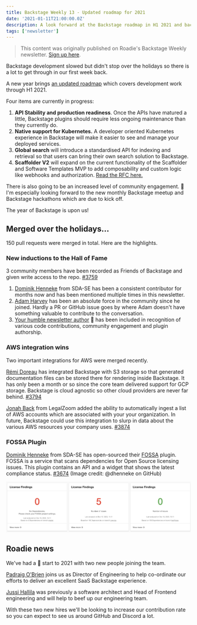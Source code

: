 ```yaml
---
title: Backstage Weekly 13 - Updated roadmap for 2021
date: '2021-01-11T21:00:00.0Z'
description: A look forward at the Backstage roadmap in H1 2021 and backwards to the merges that happened in December.
tags: ['newsletter']
---
```


> This content was originally published on Roadie's Backstage Weekly newsletter. [Sign up here](/backstage-weekly/).

Backstage development slowed but didn't stop over the holidays so there is a lot to get through in our first week back.

A new year brings [an updated roadmap](https://backstage.io/docs/overview/roadmap) which covers development work through H1 2021.

Four items are currently in progress:

1. **API Stability and production readiness**. Once the APIs have matured a little, Backstage plugins should require less ongoing maintenance than they currently do.
2. **Native support for Kubernetes.** A developer oriented Kubernetes experience in Backstage will make it easier to see and manage your deployed services.
3. **Global search** will introduce a standardised API for indexing and retrieval so that users can bring their own search solution to Backstage.
4. **Scaffolder V2** will expand on the current functionality of the Scaffolder and Software Templates MVP to add composability and custom logic like webhooks and authorization. [Read the RFC here.](https://github.com/backstage/backstage/issues/2771)

There is also going to be an increased level of community engagement. 🤗 I'm especially looking forward to the new monthly Backstage meetup and Backstage hackathons which are due to kick off.

The year of Backstage is upon us!

## Merged over the holidays...

150 pull requests were merged in total. Here are the highlights.

### New inductions to the Hall of Fame

3 community members have been recorded as Friends of Backstage and given write access to the repo. [#3759](https://github.com/backstage/backstage/pull/3759)

1. [Dominik Henneke](https://github.com/dhenneke) from SDA-SE has been a consistent contributor for months now and has been mentioned multiple times in this newsletter.
2. [Adam Harvey](https://github.com/adamdmharvey) has been an absolute force in the community since he joined. Hardly a PR or GitHub issue goes by where Adam doesn't have something valuable to contribute to the conversation.
3. [Your humble newsletter author](https://github.com/dtuite) 👋 has been included in recognition of various code contributions, community engagement and plugin authorship.

### AWS integration wins

Two important integrations for AWS were merged recently.

[Rémi Doreau](https://github.com/ayshiff) has integrated Backstage with S3 storage so that generated documentation files can be stored there for rendering inside Backstage. It has only been a month or so since the core team delivered support for GCP storage. Backstage is cloud agnostic so other cloud providers are never far behind. [#3794](https://github.com/backstage/backstage/pull/3794)

[Jonah Back](https://github.com/backjo) from LegalZoom added the ability to automatically ingest a list of AWS accounts which are associated with your your organization. In future, Backstage could use this integration to slurp in data about the various AWS resources your company uses. [#3874](https://github.com/backstage/backstage/pull/3874)

### FOSSA Plugin

[Dominik Henneke](https://github.com/dhenneke) from SDA-SE has open-sourced their [FOSSA](https://fossa.com/) plugin. FOSSA is a service that scans dependencies for Open Source licensing issues. This plugin contains an API and a widget that shows the latest compliance status. [#3674](https://github.com/backstage/backstage/pull/3674)
(Image credit: @dhenneke on GitHub)

![Fossa plugin showing the number of licensising problems a component has](./fossa-plugin.png)

## Roadie news

We've had a 🚀 start to 2021 with two new people joining the team.

[Padraig O'Brien](https://github.com/padraigobrien) joins us as Director of Engineering to help co-ordinate our efforts to deliver an excellent SaaS Backstage experience.

[Jussi Hallila](https://github.com/Xantier) was previously a software architect and Head of Frontend engineering and will help to beef up our engineering team.

With these two new hires we'll be looking to increase our contribution rate so you can expect to see us around GitHub and Discord a lot.
